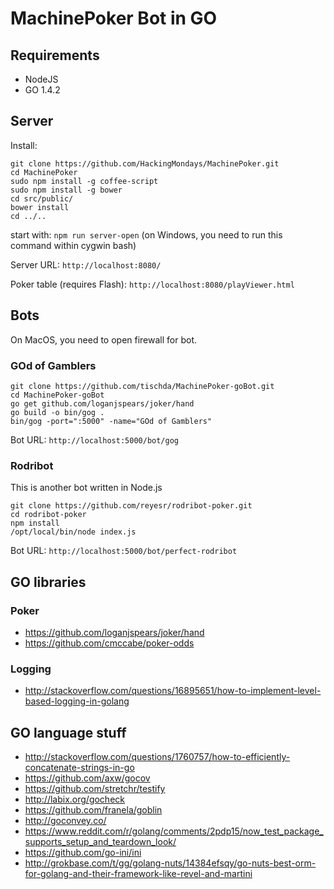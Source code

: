 MachinePoker Bot in GO
======================

Requirements
------------
* NodeJS
* GO 1.4.2

Server
------
Install:

~~~
git clone https://github.com/HackingMondays/MachinePoker.git
cd MachinePoker
sudo npm install -g coffee-script
sudo npm install -g bower
cd src/public/
bower install
cd ../..
~~~

start with: `npm run server-open` (on Windows, you need to run this command within cygwin bash)

Server URL:
`http://localhost:8080/`

Poker table (requires Flash):
`http://localhost:8080/playViewer.html`


Bots
----
On MacOS, you need to open firewall for bot.

### GOd of Gamblers
~~~
git clone https://github.com/tischda/MachinePoker-goBot.git
cd MachinePoker-goBot
go get github.com/loganjspears/joker/hand
go build -o bin/gog .
bin/gog -port=":5000" -name="GOd of Gamblers"
~~~

Bot URL:
`http://localhost:5000/bot/gog`

### Rodribot
This is another bot written in Node.js

~~~
git clone https://github.com/reyesr/rodribot-poker.git
cd rodribot-poker
npm install
/opt/local/bin/node index.js
~~~

Bot URL:
`http://localhost:5000/bot/perfect-rodribot`


GO libraries
------------

### Poker

* https://github.com/loganjspears/joker/hand
* https://github.com/cmccabe/poker-odds

### Logging

* http://stackoverflow.com/questions/16895651/how-to-implement-level-based-logging-in-golang


GO language stuff
-----------------
* http://stackoverflow.com/questions/1760757/how-to-efficiently-concatenate-strings-in-go
* https://github.com/axw/gocov
* https://github.com/stretchr/testify
* http://labix.org/gocheck
* https://github.com/franela/goblin
* http://goconvey.co/
* https://www.reddit.com/r/golang/comments/2pdp15/now_test_package_supports_setup_and_teardown_look/
* https://github.com/go-ini/ini
* http://grokbase.com/t/gg/golang-nuts/14384efsqy/go-nuts-best-orm-for-golang-and-their-framework-like-revel-and-martini